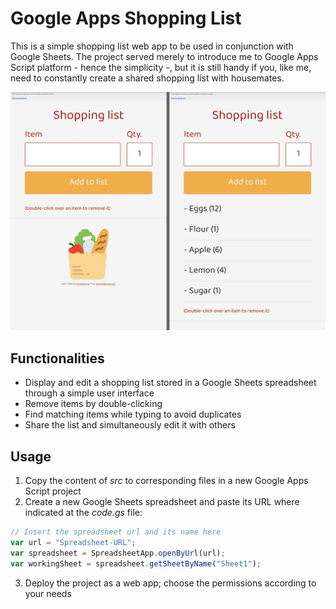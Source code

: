 # Google Apps Shopping List

This is a simple shopping list web app to be used in conjunction with Google Sheets. The project served merely to introduce me to Google Apps Script platform - hence the simplicity -, but it is still handy if you, like me, need to constantly create a shared shopping list with housemates.

![App views](https://github.com/petrusmassabki/google-apps-shopping-list/blob/master/screeshots.png)

## Functionalities

 - Display and edit a shopping list stored in a Google Sheets spreadsheet through a simple user interface
 - Remove items by double-clicking
 - Find matching items while typing to avoid duplicates
 - Share the list and simultaneously edit it with others

## Usage

1. Copy the content of _src_ to corresponding files in a new Google Apps Script project
2. Create a new Google Sheets spreadsheet and paste its URL where indicated at the _code.gs_ file:
```javascript
// Insert the spreadsheet url and its name here
var url = "Spreadsheet-URL";
var spreadsheet = SpreadsheetApp.openByUrl(url);
var workingSheet = spreadsheet.getSheetByName("Sheet1");
```
3. Deploy the project as a web app; choose the permissions according to your needs
